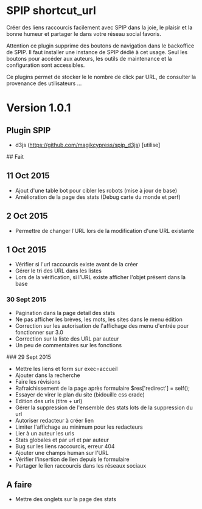 SPIP shortcut_url
=======

Créer des liens raccourcis facilement avec SPIP dans la joie, le plaisir et la bonne humeur et partager le dans votre réseau social favoris.

Attention ce plugin supprime des boutons de navigation dans le backoffice de SPIP. Il faut installer une instance de SPIP dédié à cet usage. Seul les boutons pour accéder aux auteurs, les outils de maintenance et la configuration sont accessibles.

Ce plugins permet de stocker le le nombre de click par URL, de consulter la provenance des utilisateurs ...

# Version 1.0.1

## Plugin SPIP

* d3js (https://github.com/magikcypress/spip_d3js) [utilise]

## Fait

## 11 Oct 2015

- Ajout d'une table bot pour cibler les robots (mise à jour de base)
- Amélioration de la page des stats (Debug carte du monde et perf)

## 2 Oct 2015

- Permettre de changer l'URL lors de la modification d'une URL existante

## 1 Oct 2015

- Vérifier si l'url raccourcis existe avant de la créer
- Gérer le tri des URL dans les listes
- Lors de la vérification, si l'URL existe afficher l'objet présent dans la base

### 30 Sept 2015

- Pagination dans la page detail des stats
- Ne pas afficher les brèves, les mots, les sites dans le menu édition
- Correction sur les autorisation de l'affichage des menu d'entrée pour fonctionner sur 3.0
- Correction sur la liste des URL par auteur
- Un peu de commentaires sur les fonctions

### 29 Sept 2015

- Mettre les liens et form sur exec=accueil
- Ajouter dans la recherche
- Faire les révisions
- Rafraichissement de la page après formulaire $res['redirect'] = self();
- Essayer de virer le plan du site (bidouille css crade)
- Edition des urls (titre + url)
- Gérer la suppression de l'ensemble des stats lots de la suppression du url
- Autoriser redacteur à créer lien
- Limiter l'affichage au minimum pour les redacteurs
- Lier à un auteur les urls
- Stats globales et par url et par auteur
- Bug sur les liens raccourcis, erreur 404
- Ajouter une champs human sur l'URL
- Vérifier l'insertion de lien depuis le formulaire
- Partager le lien raccourcis dans les réseaux sociaux

## A faire

- Mettre des onglets sur la page des stats